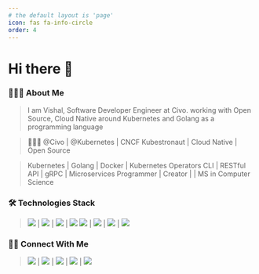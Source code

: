 ```yaml
---
# the default layout is 'page'
icon: fas fa-info-circle
order: 4
---
```


# Hi there 👋 

### 👨🏻‍💻  About Me

> I am Vishal, Software Developer Engineer at Civo. working with Open Source, Cloud Native around Kubernetes and Golang as a programming language

> 👨🏻‍💻 @Civo | @Kubernetes | CNCF Kubestronaut | Cloud Native | Open Source

> Kubernetes | Golang | Docker | Kubernetes Operators
> CLI | RESTful API | gRPC | Microservices
> Programmer | Creator | |  MS in Computer Science

### 🛠  Technologies Stack

> ![](https://img.shields.io/badge/OS-Linux-informational?style=flat&logo=linux&logoColor=white&color=2bbc8a) | ![](https://img.shields.io/badge/Shell-Bash-informational?style=flat&logo=gnu-bash&logoColor=white&color=2bbc8a) | ![](https://img.shields.io/badge/Code-Golang-informational?style=flat&logo=go&logoColor=white&color=2bbc8a) | ![](https://img.shields.io/badge/Tool-Docker-informational?style=flat&logo=docker&logoColor=white&color=2bbc8a)
> ![](https://img.shields.io/badge/Tool-Kubernetes-informational?style=flat&logo=kubernetes&logoColor=white&color=2bbc8a) | ![](https://img.shields.io/badge/Tool-PostgreSQL-informational?style=flat&logo=postgresql&logoColor=white&color=2bbc8a) | ![](https://img.shields.io/badge/Tool-MySQL-informational?style=flat&logo=mysql&logoColor=white&color=2bbc8a) | ![](https://img.shields.io/badge/Cloud-Civo-informational?style=flat&logo=civo&logoColor=white&color=2bbc8a)

### 🤝🏻  Connect With Me

> <a href="https://vishalanarase.github.io/"><img src="https://img.shields.io/badge/-vishalanarase.github.io-3423A6?style=flat&logo=Google-Chrome&logoColor=white"/></a> | <a href="https://www.linkedin.com/in/vishal-anarase-623707104/"><img src="https://img.shields.io/badge/-Vishal%20Anarase-0077B5?style=flat&logo=LinkedIn&logoColor=white"/></a> | <a href="https://twitter.com/vishalanarase"><img src="https://img.shields.io/badge/-@vishalanarase-00ACEE?style=flat&logo=X&logoColor=white"/></a> | <a href="https://www.youtube.com/@vishal.anarase"><img src="https://img.shields.io/badge/-@vishal.anarase-CD201F?style=flat&logo=Youtube&logoColor=white"/></a> | <a href="mailto:iamvishalanarase@gmail.com"><img src="https://img.shields.io/badge/-iamvishalanarase@gmail.com-D14836?style=flat&logo=Gmail&logoColor=white"/></a>


<!--

### Hi there 👋

**vishalanarase/vishalanarase** is a ✨ _special_ ✨ repository because its `README.md` (this file) appears on your GitHub profile.

Here are some ideas to get you started:

- 🔭 I’m currently working on ...
- 🌱 I’m currently learning ...
- 👯 I’m looking to collaborate on ...
- 🤔 I’m looking for help with ...
- 💬 Ask me about ...
- 📫 How to reach me: ...
- 😄 Pronouns: ...
- ⚡ Fun fact: ...
-->

<!--
> Add Markdown syntax content to file `_tabs/about.md`{: .filepath } and it will show up on this page.
{: .prompt-tip }
-->
